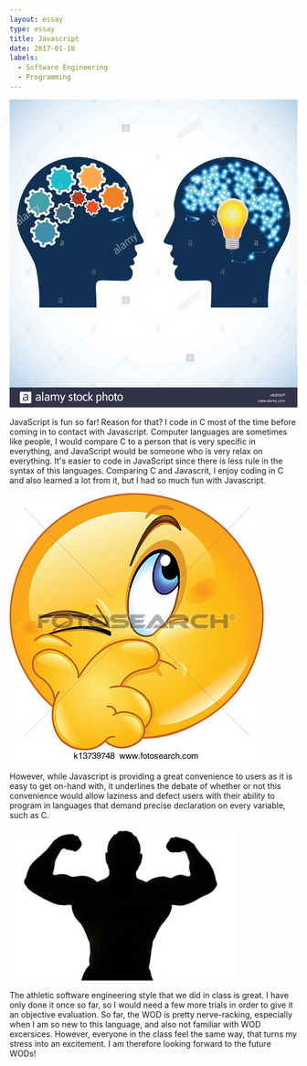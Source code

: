 ```yaml
---
layout: essay
type: essay
title: Javascript 
date: 2017-01-18
labels:
  - Software Engineering
  - Programming
---
```


<img class="ui medium left floated image" src="../images/people2.jpg">

JavaScript is fun so far! Reason for that? I code in C most of the time before coming in to
contact with Javascript. Computer languages are sometimes like people, I would compare C to 
a person that is very specific in everything, and JavaScript would be someone who is very relax
on everything. It's easier to code in JavaScript since there is less rule in the syntax of this
languages. Comparing C and Javascrit, I enjoy coding in C and also learned a lot from it, but I 
had so much fun with Javascript.

<img class="ui tiny right floated image" src="../images/skeptical.jpg">

However, while Javascript is providing a great convenience to users as it is easy to get on-hand
with, it underlines the debate of whether or not this convenience would allow laziness and defect
users with their ability to program in languages that demand precise declaration on every variable, 
such as C.

<img class="ui medium left floated rounded image" src="../images/strong.jpg">

The athletic software engineering style that we did in class is great. I have only done it once so
far, so I would need a few more trials in order to give it an objective evaluation. So far, the WOD
is pretty nerve-racking, especially when I am so new to this language, and also not familiar with WOD 
excersices. However, everyone in the class feel the same way, that turns my stress into an excitement. 
I am therefore looking forward to the future WODs!
